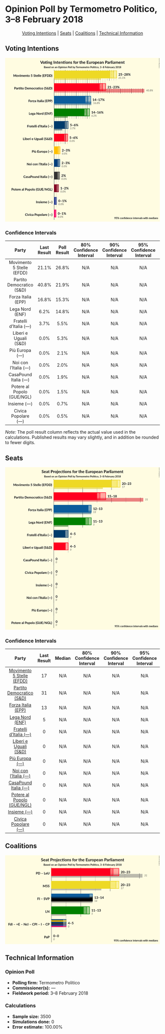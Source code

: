 # Opinion Poll by Termometro Politico, 3–8 February 2018

<p align="center"><a href="#voting-intentions">Voting Intentions</a> | <a href="#seats">Seats</a> | <a href="#coalitions">Coalitions</a> | <a href="#technical-information">Technical Information</a></p>

## Voting Intentions

![Graph with voting intentions not yet produced](2018-02-08-TermometroPolitico.png "Voting Intentions")

### Confidence Intervals

| Party | Last Result | Poll Result | 80% Confidence Interval | 90% Confidence Interval | 95% Confidence Interval | 99% Confidence Interval |
|:-----:|:-----------:|:-----------:|:-----------------------:|:-----------------------:|:-----------------------:|:-----------------------:|
| Movimento 5 Stelle (EFDD) | 21.1% | 26.8% | N/A |N/A |N/A |N/A |
| Partito Democratico (S&D) | 40.8% | 21.9% | N/A |N/A |N/A |N/A |
| Forza Italia (EPP) | 16.8% | 15.3% | N/A |N/A |N/A |N/A |
| Lega Nord (ENF) | 6.2% | 14.8% | N/A |N/A |N/A |N/A |
| Fratelli d’Italia (—) | 3.7% | 5.5% | N/A |N/A |N/A |N/A |
| Liberi e Uguali (S&D) | 0.0% | 5.3% | N/A |N/A |N/A |N/A |
| Più Europa (—) | 0.0% | 2.1% | N/A |N/A |N/A |N/A |
| Noi con l’Italia (—) | 0.0% | 2.0% | N/A |N/A |N/A |N/A |
| CasaPound Italia (—) | 0.0% | 1.9% | N/A |N/A |N/A |N/A |
| Potere al Popolo (GUE/NGL) | 0.0% | 1.5% | N/A |N/A |N/A |N/A |
| Insieme (—) | 0.0% | 0.7% | N/A |N/A |N/A |N/A |
| Civica Popolare (—) | 0.0% | 0.5% | N/A |N/A |N/A |N/A |

*Note:* The poll result column reflects the actual value used in the calculations. Published results may vary slightly, and in addition be rounded to fewer digits.

## Seats

![Graph with seats not yet produced](2018-02-08-TermometroPolitico-seats.png "Seats")

### Confidence Intervals

| Party | Last Result | Median | 80% Confidence Interval | 90% Confidence Interval | 95% Confidence Interval | 99% Confidence Interval |
|:-----:|:-----------:|:------:|:-----------------------:|:-----------------------:|:-----------------------:|:-----------------------:|
| <a href="#movimento-5-stelle-(efdd)">Movimento 5 Stelle (EFDD)</a> | 17 | N/A | N/A |N/A |N/A |N/A |
| <a href="#partito-democratico-(s&d)">Partito Democratico (S&D)</a> | 31 | N/A | N/A |N/A |N/A |N/A |
| <a href="#forza-italia-(epp)">Forza Italia (EPP)</a> | 13 | N/A | N/A |N/A |N/A |N/A |
| <a href="#lega-nord-(enf)">Lega Nord (ENF)</a> | 5 | N/A | N/A |N/A |N/A |N/A |
| <a href="#fratelli-d’italia-(—)">Fratelli d’Italia (—)</a> | 0 | N/A | N/A |N/A |N/A |N/A |
| <a href="#liberi-e-uguali-(s&d)">Liberi e Uguali (S&D)</a> | 0 | N/A | N/A |N/A |N/A |N/A |
| <a href="#più-europa-(—)">Più Europa (—)</a> | 0 | N/A | N/A |N/A |N/A |N/A |
| <a href="#noi-con-l’italia-(—)">Noi con l’Italia (—)</a> | 0 | N/A | N/A |N/A |N/A |N/A |
| <a href="#casapound-italia-(—)">CasaPound Italia (—)</a> | 0 | N/A | N/A |N/A |N/A |N/A |
| <a href="#potere-al-popolo-(gue/ngl)">Potere al Popolo (GUE/NGL)</a> | 0 | N/A | N/A |N/A |N/A |N/A |
| <a href="#insieme-(—)">Insieme (—)</a> | 0 | N/A | N/A |N/A |N/A |N/A |
| <a href="#civica-popolare-(—)">Civica Popolare (—)</a> | 0 | N/A | N/A |N/A |N/A |N/A |


## Coalitions

![Graph with coalitions seats not yet produced](2018-02-08-TermometroPolitico-coalitions-seats.png "Coalitions Seats")


## Technical Information

### Opinion Poll

+ **Polling firm:** Termometro Politico
+ **Commissioner(s):** —
+ **Fieldwork period:** 3–8 February 2018

### Calculations

+ **Sample size:** 3500
+ **Simulations done:** 0
+ **Error estimate:** 100.00%

